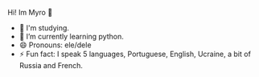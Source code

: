 Hi! Im Myro 👋

- 🔭 I'm studying.
- 🌱 I’m currently learning python.
- 😄 Pronouns: ele/dele 
- ⚡ Fun fact: I speak 5 languages, Portuguese, English, Ucraine, a bit of Russia and French.

